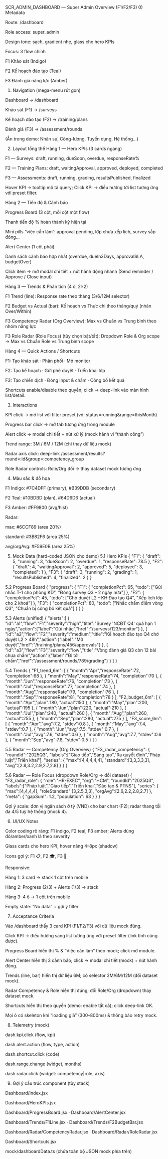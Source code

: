 SCR_ADMIN_DASHBOARD — Super Admin Overview (F1/F2/F3)
0) Metadata

Route: /dashboard

Role access: super_admin

Design tone: sạch, gradient nhẹ, glass cho hero KPIs

Focus: 3 flow chính

F1 Khảo sát (Indigo)

F2 Kế hoạch đào tạo (Teal)

F3 Đánh giá năng lực (Amber)

1) Navigation (mega-menu rút gọn)

Dashboard → /dashboard

Khảo sát (F1) → /surveys

Kế hoạch đào tạo (F2) → /training/plans

Đánh giá (F3) → /assessment/rounds

(Ẩn trong demo: Nhân sự, Công-lương, Tuyển dụng, Hệ thống…)

2) Layout tổng thể
Hàng 1 — Hero KPIs (3 cards ngang)

F1 — Surveys: draft, running, dueSoon, overdue, responseRate%

F2 — Training Plans: draft, waitingApproval, approved, deployed, completed

F3 — Assessments: draft, running, grading, resultsPublished, finalized

Hover KPI → tooltip mô tả query; Click KPI → điều hướng tới list tương ứng với preset filter.

Hàng 2 — Tiến độ & Cảnh báo

Progress Board (3 cột, mỗi cột một flow)

Thanh tiến độ % hoàn thành kỳ hiện tại

Mini pills “việc cần làm”: approval pending, lớp chưa xếp lịch, survey sắp đóng…

Alert Center (1 cột phải)

Danh sách cảnh báo hợp nhất (overdue, dueIn3Days, approvalSLA, budgetOver)

Click item → mở modal chi tiết + nút hành động nhanh (Send reminder / Approve / Close input)

Hàng 3 — Trends & Phân tích (4 ô, 2×2)

F1 Trend (line): Response rate theo tháng (3/6/12M selector)

F2 Budget vs Actual (bar): Kế hoạch vs Thực chi theo tháng/quý (nhãn Over/Within)

F3 Competency Radar (Org Overview): Max vs Chuẩn vs Trung bình theo nhóm năng lực

F3 Role Radar (Role Focus) (tùy chọn bật/tắt): Dropdown Role & Org scope → Max vs Chuẩn Role vs Trung bình scope

Hàng 4 — Quick Actions / Shortcuts

F1: Tạo khảo sát · Phân phối · Mở monitor

F2: Tạo kế hoạch · Gửi phê duyệt · Triển khai lớp

F3: Tạo chiến dịch · Đóng input & chấm · Công bố kết quả

Shortcuts enable/disable theo quyền; click → deep-link vào màn hình list/detail.

3) Interactions

KPI click → mở list với filter preset (vd: status=running&range=thisMonth)

Progress bar click → mở tab tương ứng trong module

Alert click → modal chi tiết + nút xử lý (mock hành vi “thành công”)

Trend range: 3M / 6M / 12M (chỉ thay dữ liệu mock)

Radar axis click: deep-link /assessment/results?round=:id&group=:competency_group

Role Radar controls: Role/Org đổi → thay dataset mock tương ứng

4) Màu sắc & đồ họa

F1 Indigo: #7C4DFF (primary), #B39DDB (secondary)

F2 Teal: #10BDBD (plan), #64D6D6 (actual)

F3 Amber: #FF9800 (avg/hist)

Radar:

max: #6CCF89 (area 20%)

standard: #3B82F6 (area 25%)

avg/orgAvg: #F59E0B (area 25%)

5) Mock Data (hard-coded JSON cho demo)
5.1 Hero KPIs
{
  "F1": { "draft": 5, "running": 3, "dueSoon": 2, "overdue": 1, "responseRate": 78.5 },
  "F2": { "draft": 4, "waitingApproval": 2, "approved": 5, "deployed": 3, "completed": 1 },
  "F3": { "draft": 3, "running": 2, "grading": 1, "resultsPublished": 4, "finalized": 2 }
}

5.2 Progress Board
{
  "progress": {
    "F1": { "completionPct": 65, "todo": ["Gửi nhắc T-1 cho phòng KD", "Đóng survey Q3 – 2 ngày nữa"] },
    "F2": { "completionPct": 45, "todo": ["Chờ duyệt L2 – KH Đào tạo Q4", "Xếp lịch lớp cho 2 khoá"] },
    "F3": { "completionPct": 80, "todo": ["Nhắc chấm điểm vòng Q3", "Chuẩn bị công bố kết quả"] }
  }
}

5.3 Alerts (unified)
{
  "alerts":[
    { "id":"a1","flow":"F1","severity":"high","title":"Survey 'NCĐT Q4' quá hạn 1 ngày","action":{"label":"Gửi nhắc","href":"/surveys/123/monitor"} },
    { "id":"a2","flow":"F2","severity":"medium","title":"Kế hoạch đào tạo Q4 chờ duyệt L2 > 48h","action":{"label":"Mở duyệt","href":"/training/plans/456/approvals"} },
    { "id":"a3","flow":"F3","severity":"low","title":"Vòng đánh giá Q3 còn 12 bài chưa chấm","action":{"label":"Đi tới chấm","href":"/assessment/rounds/789/grading"} }
  ]
}

5.4 Trends
{
  "F1_trend_6m": [
    { "month":"Apr","responseRate":72, "completion":68 },
    { "month":"May","responseRate":74, "completion":70 },
    { "month":"Jun","responseRate":76, "completion":73 },
    { "month":"Jul","responseRate":77, "completion":74 },
    { "month":"Aug","responseRate":79, "completion":76 },
    { "month":"Sep","responseRate":81, "completion":78 }
  ],
  "F2_budget_6m": [
    { "month":"Apr","plan":180, "actual":150 },
    { "month":"May","plan":200, "actual":195 },
    { "month":"Jun","plan":220, "actual":210 },
    { "month":"Jul","plan":240, "actual":260 },
    { "month":"Aug","plan":260, "actual":255 },
    { "month":"Sep","plan":280, "actual":275 }
  ],
  "F3_score_6m": [
    { "month":"Apr","avg":7.2, "stdev":0.8 },
    { "month":"May","avg":7.4, "stdev":0.7 },
    { "month":"Jun","avg":7.5, "stdev":0.7 },
    { "month":"Jul","avg":7.6, "stdev":0.6 },
    { "month":"Aug","avg":7.7, "stdev":0.6 },
    { "month":"Sep","avg":7.8, "stdev":0.5 }
  ]
}

5.5 Radar — Competency (Org Overview)
{
  "F3_radar_competency": {
    "roundId":"2025Q3",
    "labels":["Giao tiếp","Sáng tạo","Ra quyết định","Pháp luật","Triển khai"],
    "series": {
      "max":[4,4,4,4,4],
      "standard":[3,3,3,3,3],
      "avg":[2.8,3.2,2.9,2.7,2.8]
    }
  }
}

5.6 Radar — Role Focus (dropdown Role/Org → đổi dataset)
{
  "F3_radar_role": {
    "role":"HR-EXEC",
    "org":"HCM",
    "roundId":"2025Q3",
    "labels":["Pháp luật","Giao tiếp","Triển khai","Đào tạo & PTNS"],
    "series": {
      "max":[4,4,4,4],
      "roleStandard":[3,2.5,3,3],
      "orgAvg":[2.6,2.2,2.8,2.7]
    },
    "meta": { "gapSum": 1.2, "population": 63 }
  }
}


Gợi ý scale: đơn vị ngân sách ở tỷ (VND) cho bar chart (F2); radar thang tối đa 4/5 tuỳ hệ thống (mock 4).

6) UI/UX Notes

Color coding rõ ràng: F1 indigo, F2 teal, F3 amber; Alerts dùng đỏ/amber/xanh lá theo severity

Glass cards cho hero KPI; hover nâng 4–8px (shadow)

Icons gợi ý: F1 📋, F2 🎓, F3 🧭

Responsive:

Hàng 1: 3 card → stack 1 cột trên mobile

Hàng 2: Progress (2/3) + Alerts (1/3) → stack

Hàng 3: 4 ô → 1 cột trên mobile

Empty state: “No data” + gợi ý filter

7) Acceptance Criteria

Vào /dashboard thấy 3 card KPI (F1/F2/F3) với dữ liệu mock đúng.

Click KPI → điều hướng sang list tương ứng với preset filter (link tĩnh cũng được).

Progress Board hiển thị % & “Việc cần làm” theo mock; click mở module.

Alert Center hiển thị 3 cảnh báo; click → modal chi tiết (mock) + nút hành động.

Trends (line, bar) hiển thị dữ liệu 6M; có selector 3M/6M/12M (đổi dataset mock).

Radar Competency & Role hiển thị đúng; đổi Role/Org (dropdown) thay dataset mock.

Shortcuts hiển thị theo quyền (demo: enable tất cả); click deep-link OK.

Mọi ô có skeleton khi “loading giả” (300–800ms) & thông báo retry mock.

8) Telemetry (mock)

dash.kpi.click (flow, kpi)

dash.alert.action (flow, type, action)

dash.shortcut.click (code)

dash.range.change (widget, months)

dash.radar.click (widget: competency|role, axis)

9) Gợi ý cấu trúc component (tùy stack)

Dashboard/index.jsx

Dashboard/HeroKPIs.jsx

Dashboard/ProgressBoard.jsx · Dashboard/AlertCenter.jsx

Dashboard/Trends/F1Line.jsx · Dashboard/Trends/F2BudgetBar.jsx

Dashboard/Radar/CompetencyRadar.jsx · Dashboard/Radar/RoleRadar.jsx

Dashboard/Shortcuts.jsx

mock/dashboardData.ts (chứa toàn bộ JSON mock phía trên)
